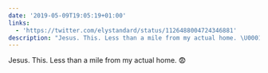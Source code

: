 ```yaml
---
date: '2019-05-09T19:05:19+01:00'
links:
  - 'https://twitter.com/elystandard/status/1126488004724346881'
description: "Jesus. This. Less than a mile from my actual home. \U0001F628 "
---
```

Jesus. This. Less than a mile from my actual home. 😨 
